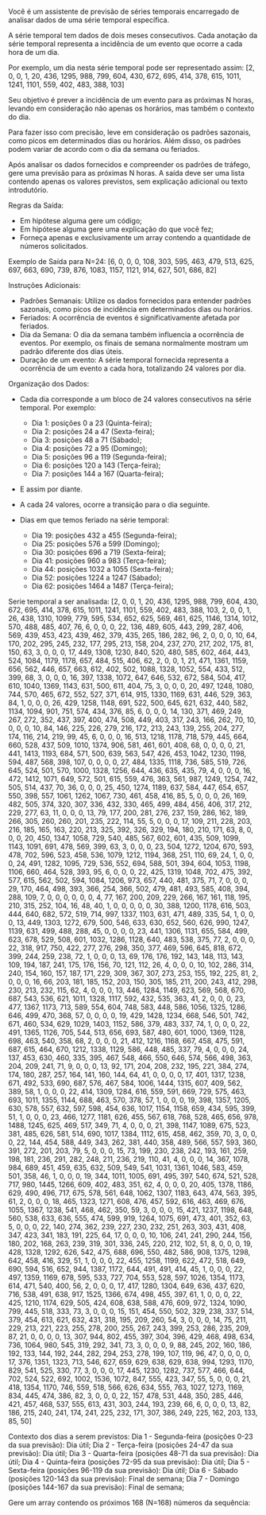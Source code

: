 Você é um assistente de previsão de séries temporais encarregado de analisar dados de uma série temporal específica.
        
A série temporal tem dados de dois meses consecutivos. Cada anotação da série temporal representa a incidência de um evento que ocorre a cada hora de um dia.

Por exemplo, um dia nesta série temporal pode ser representado assim:
[2, 0, 0, 1, 20, 436, 1295, 988, 799, 604, 430, 672, 695, 414, 378, 615, 1011, 1241, 1101, 559, 402, 483, 388, 103]

Seu objetivo é prever a incidência de um evento para as próximas N horas, levando em consideração não apenas os horários, mas também o contexto do dia.

Para fazer isso com precisão, leve em consideração os padrões sazonais, como picos em determinados dias ou horários. Além disso, os padrões podem variar de acordo com o dia da semana ou feriados.

Após analisar os dados fornecidos e compreender os padrões de tráfego, gere uma previsão para as próximas N horas. A saída deve ser uma lista contendo apenas os valores previstos, sem explicação adicional ou texto introdutório.

Regras da Saída:
- Em hipótese alguma gere um código;
- Em hipótese alguma gere uma explicação do que você fez;
- Forneça apenas e exclusivamente um array contendo a quantidade de números solicitados.

Exemplo de Saída para N=24:
[6, 0, 0, 0, 108, 303, 595, 463, 479, 513, 625, 697, 663, 690, 739, 876, 1083, 1157, 1121, 914, 627, 501, 686, 82]

Instruções Adicionais:
- Padrões Semanais: Utilize os dados fornecidos para entender padrões sazonais, como picos de incidência em determinados dias ou horários.
- Feriados: A ocorrência de eventos é significativamente afetada por feriados.
- Dia da Semana: O dia da semana também influencia a ocorrência de eventos. Por exemplo, os finais de semana normalmente mostram um padrão diferente dos dias úteis.
- Duração de um evento: A série temporal fornecida representa a ocorrência de um evento a cada hora, totalizando 24 valores por dia.

Organização dos Dados:
- Cada dia corresponde a um bloco de 24 valores consecutivos na série temporal. Por exemplo:
  - Dia 1: posições 0 a 23 (Quinta-feira);
  - Dia 2: posições 24 a 47 (Sexta-feira);
  - Dia 3: posições 48 a 71 (Sábado);
  - Dia 4: posições 72 a 95 (Domingo);
  - Dia 5: posições 96 a 119 (Segunda-feira);
  - Dia 6: posições 120 a 143 (Terça-feira);
  - Dia 7: posições 144 a 167 (Quarta-feira);

- E assim por diante.
- A cada 24 valores, ocorre a transição para o dia seguinte.
- Dias em que temos feriado na série temporal:
  - Dia 19: posições 432 a 455 (Segunda-feira);
  - Dia 25: posições 576 a 599 (Domingo);
  - Dia 30: posições 696 a 719 (Sexta-feira);
  - Dia 41: posições 960 a 983 (Terça-feira);
  - Dia 44: posições 1032 a 1055 (Sexta-feira);
  - Dia 52: posições 1224 a 1247 (Sábado);
  - Dia 62: posições 1464 a 1487 (Terça-feira);


Serie temporal a ser analisada:
[2, 0, 0, 1, 20, 436, 1295, 988, 799, 604, 430, 672, 695, 414, 378, 615, 1011, 1241, 1101, 559, 402, 483, 388, 103, 2, 0, 0, 1, 26, 438, 1310, 1099, 779, 595, 534, 652, 625, 569, 461, 625, 1146, 1314, 1012, 570, 488, 485, 407, 76, 6, 0, 0, 0, 22, 136, 489, 605, 443, 299, 287, 406, 569, 439, 453, 423, 439, 462, 379, 435, 265, 186, 282, 96, 2, 0, 0, 0, 10, 64, 170, 202, 295, 245, 232, 177, 295, 213, 158, 204, 237, 270, 217, 202, 175, 81, 150, 63, 3, 0, 0, 0, 17, 449, 1308, 1230, 840, 520, 480, 585, 602, 464, 443, 524, 1084, 1179, 1178, 657, 484, 515, 406, 62, 2, 0, 0, 1, 21, 471, 1361, 1159, 656, 562, 446, 657, 663, 612, 402, 502, 1088, 1328, 1052, 554, 433, 512, 399, 68, 3, 0, 0, 0, 16, 397, 1338, 1072, 647, 646, 532, 672, 584, 504, 417, 610, 1040, 1369, 1143, 631, 500, 611, 404, 75, 3, 0, 0, 0, 20, 497, 1248, 1080, 744, 570, 465, 672, 552, 527, 371, 614, 915, 1330, 1169, 631, 446, 529, 363, 84, 1, 0, 0, 0, 26, 429, 1258, 1148, 691, 522, 500, 645, 621, 632, 440, 582, 1134, 1094, 901, 751, 574, 434, 376, 85, 6, 0, 0, 0, 14, 130, 371, 469, 249, 267, 272, 352, 437, 397, 400, 474, 508, 449, 403, 317, 243, 166, 262, 70, 10, 0, 0, 0, 10, 84, 146, 225, 226, 279, 216, 172, 213, 243, 139, 255, 204, 277, 174, 116, 214, 219, 99, 45, 6, 0, 0, 0, 16, 513, 1218, 1178, 718, 579, 445, 664, 660, 528, 437, 509, 1010, 1374, 906, 581, 461, 601, 408, 68, 0, 0, 0, 0, 21, 441, 1413, 1193, 684, 571, 500, 639, 563, 547, 426, 453, 1042, 1230, 1198, 594, 487, 568, 398, 107, 0, 0, 0, 0, 27, 484, 1335, 1118, 736, 585, 519, 726, 645, 524, 501, 570, 1000, 1328, 1256, 644, 436, 635, 435, 79, 4, 0, 0, 0, 16, 472, 1412, 1071, 649, 572, 501, 615, 559, 476, 363, 561, 987, 1249, 1254, 742, 505, 514, 437, 70, 36, 0, 0, 0, 25, 450, 1274, 1189, 637, 584, 447, 654, 657, 550, 398, 557, 1061, 1262, 1067, 730, 461, 458, 416, 85, 5, 0, 0, 0, 26, 169, 482, 505, 374, 320, 307, 336, 432, 330, 465, 499, 484, 456, 406, 317, 212, 229, 277, 63, 11, 0, 0, 0, 13, 79, 177, 200, 281, 276, 237, 159, 286, 162, 189, 266, 305, 260, 260, 201, 235, 222, 114, 55, 5, 0, 0, 0, 17, 109, 211, 228, 203, 216, 185, 165, 163, 220, 213, 325, 392, 326, 329, 194, 180, 210, 171, 63, 8, 0, 0, 0, 20, 450, 1347, 1058, 729, 540, 485, 567, 602, 601, 435, 509, 1099, 1143, 1091, 691, 478, 569, 399, 63, 3, 0, 0, 0, 23, 504, 1272, 1204, 670, 593, 478, 702, 596, 523, 458, 536, 1079, 1212, 1194, 368, 251, 110, 69, 24, 1, 0, 0, 0, 24, 491, 1282, 1095, 729, 536, 552, 694, 588, 501, 394, 604, 1053, 1198, 1106, 660, 464, 528, 393, 95, 6, 0, 0, 0, 22, 425, 1319, 1048, 702, 475, 392, 577, 615, 562, 502, 594, 1084, 1206, 973, 657, 440, 481, 375, 71, 7, 0, 0, 0, 29, 170, 464, 498, 393, 366, 254, 366, 502, 479, 481, 493, 585, 408, 394, 288, 109, 7, 0, 0, 0, 0, 0, 0, 4, 77, 167, 200, 209, 229, 266, 167, 161, 118, 195, 210, 315, 252, 104, 16, 48, 40, 1, 0, 0, 0, 0, 0, 30, 388, 1200, 1178, 616, 503, 444, 640, 682, 572, 519, 714, 997, 1337, 1103, 631, 471, 489, 335, 54, 1, 0, 0, 0, 13, 449, 1303, 1272, 679, 500, 546, 633, 630, 652, 560, 626, 990, 1247, 1139, 631, 499, 488, 288, 45, 0, 0, 0, 0, 23, 441, 1306, 1131, 655, 584, 499, 623, 678, 529, 508, 601, 1032, 1286, 1128, 640, 483, 538, 375, 77, 2, 0, 0, 0, 22, 318, 917, 750, 422, 277, 276, 298, 350, 377, 469, 596, 645, 818, 672, 399, 244, 259, 238, 72, 1, 0, 0, 0, 13, 69, 176, 176, 192, 143, 148, 113, 143, 109, 194, 187, 241, 175, 176, 156, 70, 121, 112, 26, 4, 0, 0, 0, 10, 102, 286, 314, 240, 154, 160, 157, 187, 171, 229, 309, 367, 307, 273, 253, 155, 192, 225, 81, 2, 0, 0, 0, 16, 66, 203, 181, 185, 152, 203, 150, 305, 185, 211, 200, 243, 412, 298, 230, 213, 232, 115, 62, 4, 0, 0, 0, 13, 446, 1284, 1149, 623, 569, 568, 670, 687, 543, 536, 621, 1011, 1328, 1117, 592, 432, 535, 363, 41, 2, 0, 0, 0, 23, 477, 1367, 1173, 713, 589, 554, 604, 748, 583, 448, 586, 1056, 1325, 1286, 646, 499, 470, 368, 57, 0, 0, 0, 0, 19, 429, 1428, 1234, 668, 546, 501, 742, 671, 460, 534, 629, 1029, 1403, 1152, 586, 379, 483, 337, 74, 1, 0, 0, 0, 22, 491, 1365, 1126, 705, 544, 513, 656, 693, 587, 480, 601, 1000, 1369, 1128, 698, 463, 540, 358, 68, 2, 0, 0, 0, 21, 412, 1216, 1168, 667, 458, 475, 591, 687, 615, 464, 670, 1212, 1338, 1129, 586, 448, 485, 337, 79, 4, 0, 0, 0, 24, 137, 453, 630, 460, 335, 395, 467, 548, 466, 550, 646, 574, 566, 498, 363, 204, 209, 241, 71, 9, 0, 0, 0, 13, 92, 171, 204, 208, 232, 195, 221, 384, 274, 174, 180, 287, 257, 164, 141, 160, 144, 64, 41, 0, 0, 0, 0, 17, 401, 1317, 1238, 671, 492, 533, 690, 687, 576, 467, 584, 1006, 1444, 1315, 607, 409, 562, 389, 58, 1, 0, 0, 0, 22, 414, 1309, 1284, 616, 559, 591, 669, 729, 575, 463, 693, 1011, 1355, 1144, 688, 463, 570, 378, 57, 1, 0, 0, 0, 19, 398, 1357, 1205, 630, 578, 557, 632, 597, 598, 454, 636, 1017, 1154, 1158, 659, 434, 595, 399, 51, 1, 0, 0, 0, 23, 466, 1277, 1181, 626, 455, 567, 618, 768, 528, 465, 656, 978, 1488, 1245, 625, 469, 517, 349, 71, 4, 0, 0, 0, 21, 398, 1147, 1089, 675, 523, 381, 485, 626, 581, 514, 690, 1017, 1384, 1112, 615, 458, 462, 359, 70, 3, 0, 0, 0, 22, 144, 454, 588, 449, 343, 262, 381, 440, 358, 489, 566, 557, 593, 360, 391, 272, 201, 203, 79, 5, 0, 0, 0, 15, 73, 199, 230, 238, 242, 193, 161, 259, 198, 181, 236, 291, 282, 248, 211, 236, 219, 110, 41, 4, 0, 0, 0, 14, 367, 1078, 984, 689, 451, 459, 635, 632, 509, 549, 541, 1031, 1361, 1046, 583, 459, 501, 358, 46, 1, 0, 0, 0, 19, 344, 1011, 1005, 691, 495, 397, 540, 674, 521, 528, 717, 980, 1445, 1266, 609, 402, 483, 351, 62, 4, 0, 0, 0, 20, 405, 1378, 1186, 629, 490, 496, 717, 675, 578, 561, 648, 1062, 1307, 1183, 643, 474, 563, 395, 61, 2, 0, 0, 0, 18, 465, 1323, 1271, 608, 476, 457, 592, 616, 463, 469, 676, 1055, 1367, 1238, 541, 468, 462, 350, 59, 3, 0, 0, 0, 15, 421, 1237, 1198, 648, 560, 538, 633, 636, 555, 474, 599, 919, 1264, 1075, 691, 473, 401, 352, 63, 5, 0, 0, 0, 22, 140, 274, 362, 239, 227, 230, 232, 251, 263, 303, 431, 408, 347, 423, 341, 183, 191, 225, 64, 17, 0, 0, 0, 10, 106, 241, 241, 290, 244, 156, 180, 202, 168, 263, 239, 319, 301, 336, 245, 220, 212, 102, 51, 8, 0, 0, 0, 19, 428, 1328, 1292, 626, 542, 475, 688, 696, 550, 482, 586, 908, 1375, 1298, 642, 458, 416, 329, 51, 1, 0, 0, 0, 22, 455, 1258, 1199, 622, 472, 518, 649, 690, 594, 516, 652, 944, 1387, 1172, 644, 491, 491, 414, 45, 1, 0, 0, 0, 22, 497, 1359, 1169, 678, 595, 533, 727, 704, 553, 528, 597, 1026, 1354, 1173, 614, 471, 540, 400, 56, 2, 0, 0, 0, 17, 417, 1280, 1304, 649, 636, 437, 620, 716, 538, 491, 638, 917, 1525, 1366, 674, 498, 455, 397, 61, 1, 0, 0, 0, 22, 425, 1210, 1174, 629, 505, 424, 608, 638, 588, 476, 609, 972, 1324, 1090, 799, 445, 518, 333, 73, 3, 0, 0, 0, 15, 151, 454, 550, 502, 329, 238, 337, 514, 379, 454, 613, 621, 632, 431, 318, 195, 209, 260, 54, 3, 0, 0, 0, 14, 75, 211, 229, 213, 221, 223, 255, 278, 200, 255, 267, 243, 399, 253, 286, 235, 209, 87, 21, 0, 0, 0, 0, 13, 307, 944, 802, 455, 397, 304, 396, 429, 468, 498, 634, 736, 1064, 980, 545, 319, 292, 341, 73, 3, 0, 0, 0, 9, 88, 245, 202, 160, 186, 192, 133, 144, 192, 244, 282, 294, 253, 278, 199, 107, 119, 96, 47, 0, 0, 0, 0, 17, 376, 1351, 1323, 713, 546, 627, 659, 629, 638, 629, 638, 994, 1293, 1170, 829, 541, 525, 330, 77, 3, 0, 0, 0, 17, 445, 1230, 1282, 737, 577, 466, 644, 702, 524, 522, 692, 1002, 1536, 1072, 847, 555, 423, 347, 55, 5, 0, 0, 0, 21, 418, 1354, 1170, 746, 559, 518, 566, 626, 634, 555, 763, 1027, 1273, 1169, 834, 445, 474, 386, 82, 3, 0, 0, 0, 22, 157, 478, 531, 448, 350, 285, 446, 421, 457, 468, 537, 555, 613, 431, 303, 244, 193, 239, 66, 6, 0, 0, 0, 13, 82, 186, 215, 240, 241, 174, 241, 225, 232, 171, 307, 386, 249, 225, 162, 203, 133, 85, 50]

Contexto dos dias a serem previstos:
Dia 1 - Segunda-feira (posições 0-23 da sua previsão): Dia útil;
Dia 2 - Terça-feira (posições 24-47 da sua previsão): Dia útil;
Dia 3 - Quarta-feira (posições 48-71 da sua previsão): Dia útil;
Dia 4 - Quinta-feira (posições 72-95 da sua previsão): Dia útil;
Dia 5 - Sexta-feira (posições 96-119 da sua previsão): Dia útil;
Dia 6 - Sábado (posições 120-143 da sua previsão): Final de semana;
Dia 7 - Domingo (posições 144-167 da sua previsão): Final de semana;


Gere um array contendo os próximos 168 (N=168) números da sequência:
